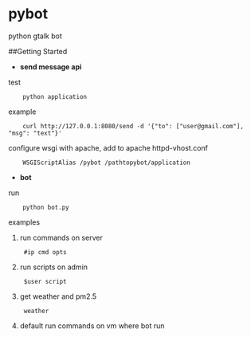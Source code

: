 pybot
=====

python gtalk bot

##Getting Started
* **send message api**

test

        python application

example

        curl http://127.0.0.1:8080/send -d '{"to": ["user@gmail.com"], "msg": "text"}'

configure wsgi with apache, add to apache httpd-vhost.conf

        WSGIScriptAlias /pybot /pathtopybot/application


* **bot**

run

        python bot.py

examples

1. run commands on server

        #ip cmd opts

2. run scripts on admin

        $user script

3. get weather and pm2.5

        weather

4. default run commands on vm where bot run
